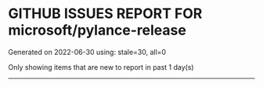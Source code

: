 
# GITHUB ISSUES REPORT FOR microsoft/pylance-release


Generated on 2022-06-30 using: stale=30, all=0


Only showing items that are new to report in past 1 day(s)


---
